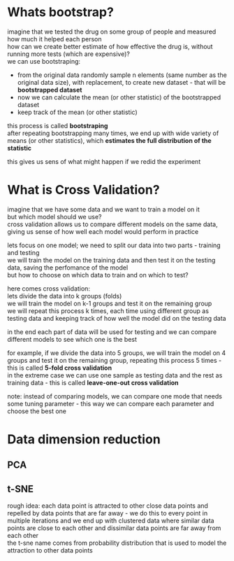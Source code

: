 # Whats bootstrap?
imagine that we tested the drug on some group of people and measured how much it helped each person  
how can we create better estimate of how effective the drug is, without running more tests (which are expensive)?  
we can use bootstraping:  
* from the original data randomly sample n elements (same number as the original data size), with replacement, to create new dataset - that will be **bootstrapped dataset**  
* now we can calculate the mean (or other statistic) of the bootstrapped dataset
* keep track of the mean (or other statistic) 

this process is called **bootstraping**  
after repeating bootstrapping many times, we end up with wide variety of means (or other statistics), which **estimates the full distribution of the statistic**  

this gives us sens of what might happen if we redid the experiment  

# What is Cross Validation?
imagine that we have some data and we want to train a model on it  
but which model should we use?  
cross validation allows us to compare different models on the same data, giving us sense of how well each model would perform in practice  

lets focus on one model; we need to split our data into two parts - training and testing  
we will train the model on the training data and then test it on the testing data, saving the perfomance of the model  
but how to choose on which data to train and on which to test?  

here comes cross validation:  
lets divide the data into k groups (folds)  
we will train the model on k-1 groups and test it on the remaining group  
we will repeat this process k times, each time using different group as testing data and keeping track of how well the model did on the testing data    

in the end each part of data will be used for testing and we can compare different models to see which one is the best  

for example, if we divide the data into 5 groups, we will train the model on 4 groups and test it on the remaining group, repeating this process 5 times - this is called **5-fold cross validation**  
in the extreme case we can use one sample as testing data and the rest as training data - this is called **leave-one-out cross validation**

note: instead of comparing models, we can compare one mode that needs some tuning parameter - this way we can compare each parameter and choose the best one  


# Data dimension reduction
## PCA
<!-- TODO -->

## t-SNE
rough idea: each data point is attracted to other close data points and repelled by data points that are far away - we do this to every point in multiple iterations and we end up with clustered data where similar data points are close to each other and dissimilar data points are far away from each other  
the t-sne name comes from probability distribution that is used to model the attraction to other data points  
